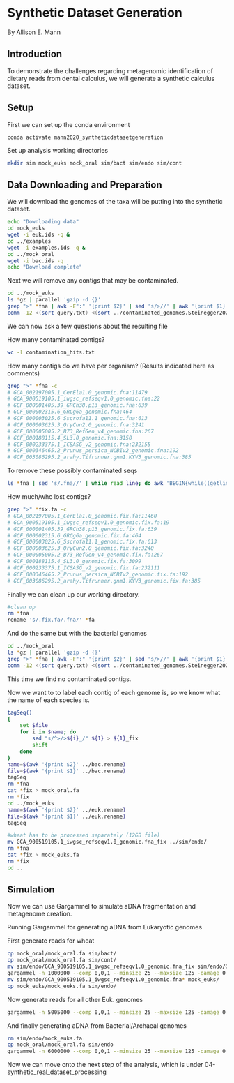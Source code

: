 # Synthetic Dataset Generation

By Allison E. Mann

## Introduction

To demonstrate the challenges regarding metagenomic identification of dietary
reads from dental calculus, we will generate a synthetic calculus dataset.

## Setup

First we can set up the conda environment

```
conda activate mann2020_syntheticdatasetgeneration
```

Set up analysis working directories

```bash
mkdir sim mock_euks mock_oral sim/bact sim/endo sim/cont
```

## Data Downloading and Preparation

We will download the genomes of the taxa will be putting into the synthetic
dataset.

```bash
echo "Downloading data"
cd mock_euks
wget -i euk.ids -q &
cd ../examples 
wget -i examples.ids -q & 
cd ../mock_oral
wget -i bac.ids -q
echo "Download complete"
```

Next we will remove any contigs that may be contaminated.

```bash
cd ../mock_euks
ls *gz | parallel 'gzip -d {}'
grep ">" *fna | awk -F":" '{print $2}' | sed 's/>//' | awk '{print $1}' > query.txt
comm -12 <(sort query.txt) <(sort ../contaminated_genomes.Steinegger2020.txt) > contamination_hits.txt
```

We can now ask a few questions about the resulting file

How many contaminated contigs?

```bash
wc -l contamination_hits.txt
```

How many contigs do we have per organism? (Results indicated here as comments)

```bash
grep ">" *fna -c
# GCA_002197005.1_CerEla1.0_genomic.fna:11479
# GCA_900519105.1_iwgsc_refseqv1.0_genomic.fna:22
# GCF_000001405.39_GRCh38.p13_genomic.fna:639
# GCF_000002315.6_GRCg6a_genomic.fna:464
# GCF_000003025.6_Sscrofa11.1_genomic.fna:613
# GCF_000003625.3_OryCun2.0_genomic.fna:3241
# GCF_000005005.2_B73_RefGen_v4_genomic.fna:267
# GCF_000188115.4_SL3.0_genomic.fna:3150
# GCF_000233375.1_ICSASG_v2_genomic.fna:232155
# GCF_000346465.2_Prunus_persica_NCBIv2_genomic.fna:192
# GCF_003086295.2_arahy.Tifrunner.gnm1.KYV3_genomic.fna:385
```

To remove these possibly contaminated seqs


```bash
ls *fna | sed 's/.fna//' | while read line; do awk 'BEGIN{while((getline<"contamination_hits.txt")>0)l[">"$1]=1}/^>/{f=!l[$1]}f' $line.fna > $line.fix.fa; done
```

How much/who lost contigs?

```bash
grep ">" *fix.fa -c
# GCA_002197005.1_CerEla1.0_genomic.fix.fa:11460
# GCA_900519105.1_iwgsc_refseqv1.0_genomic.fix.fa:19
# GCF_000001405.39_GRCh38.p13_genomic.fix.fa:639
# GCF_000002315.6_GRCg6a_genomic.fix.fa:464
# GCF_000003025.6_Sscrofa11.1_genomic.fix.fa:613
# GCF_000003625.3_OryCun2.0_genomic.fix.fa:3240
# GCF_000005005.2_B73_RefGen_v4_genomic.fix.fa:267
# GCF_000188115.4_SL3.0_genomic.fix.fa:3099
# GCF_000233375.1_ICSASG_v2_genomic.fix.fa:232111
# GCF_000346465.2_Prunus_persica_NCBIv2_genomic.fix.fa:192
# GCF_003086295.2_arahy.Tifrunner.gnm1.KYV3_genomic.fix.fa:385
```

Finally we can clean up our working directory.

```bash
#clean up
rm *fna
rename 's/.fix.fa/.fna/' *fa
```

And do the same but with the bacterial genomes

```bash
cd ../mock_oral 
ls *gz | parallel 'gzip -d {}'
grep ">" *fna | awk -F":" '{print $2}' | sed 's/>//' | awk '{print $1}' > query.txt
comm -12 <(sort query.txt) <(sort ../contaminated_genomes.Steinegger2020.txt) > contamination_hits.txt
```
This time we find no contaminated contigs.

Now we want to to label each contig of each genome is, so we know what the name
of each species is.

```bash
tagSeq()
{
    set $file
    for i in $name; do
        sed "s/^>/>${i}_/" ${1} > ${1}_fix
        shift
    done
}
name=$(awk '{print $2}' ../bac.rename)
file=$(awk '{print $1}' ../bac.rename)
tagSeq
rm *fna
cat *fix > mock_oral.fa
rm *fix
cd ../mock_euks
name=$(awk '{print $2}' ../euk.rename)
file=$(awk '{print $1}' ../euk.rename)
tagSeq

#wheat has to be processed separately (12GB file)
mv GCA_900519105.1_iwgsc_refseqv1.0_genomic.fna_fix ../sim/endo/
rm *fna
cat *fix > mock_euks.fa
rm *fix
cd ..
```

## Simulation

Now we can use Gargammel to simulate aDNA fragmentation and metagenome creation.

Running Gargammel for generating aDNA from Eukaryotic genomes

First generate reads for wheat


```bash
cp mock_oral/mock_oral.fa sim/bact/
cp mock_oral/mock_oral.fa sim/cont/
mv sim/endo/GCA_900519105.1_iwgsc_refseqv1.0_genomic.fna_fix sim/endo/GCA_900519105.1_iwgsc_refseqv1.0_genomic.fna
gargammel -n 1000000 --comp 0,0,1 --minsize 25 --maxsize 125 -damage 0.03,0.4,0.01,0.3 --loc 4.106487474 --scale 0.358874723 -o sim/wheat_sim sim
mv sim/endo/GCA_900519105.1_iwgsc_refseqv1.0_genomic.fna* mock_euks/
cp mock_euks/mock_euks.fa sim/endo/
```

Now generate reads for all other Euk. genomes

```bash
gargammel -n 5005000 --comp 0,0,1 --minsize 25 --maxsize 125 -damage 0.03,0.4,0.01,0.3 --loc 4.106487474 --scale 0.358874723 -o sim/mock_euks_sim sim
```

And finally generating aDNA from Bacterial/Archaeal genomes

```bash
rm sim/endo/mock_euks.fa
cp mock_oral/mock_oral.fa sim/endo
gargammel -n 6000000 --comp 0,0,1 --minsize 25 --maxsize 125 -damage 0.03,0.4,0.01,0.3 --loc 4.106487474 --scale 0.358874723 -o sim/mock_oral_sim sim
```

Now we can move onto the next step of the analysis, which is under 04-synthetic_real_dataset_processing
